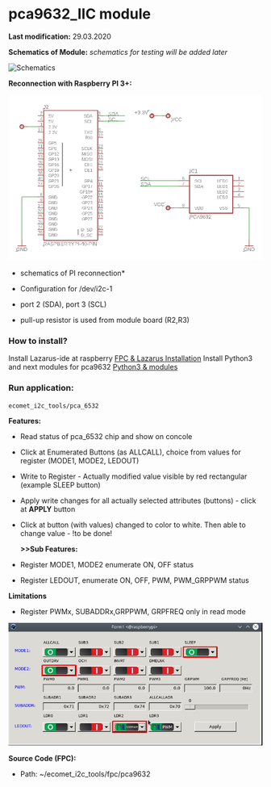 # pca9632_IIC module

**Last modification:** 29.03.2020

**Schematics of Module:**
*schematics for testing will be added later*

![Schematics](Schematics.PNG)

**Reconnection with Raspberry PI 3+:**

![Interface to PI](pca9632_schema.PNG)
* schematics of PI reconnection*

* Configuration for /dev/i2c-1
* port 2 (SDA), port 3 (SCL)
* pull-up resistor is used from module board (R2,R3)

### How to install? ###

Install Lazarus-ide at raspberry [FPC & Lazarus Installation](../lazarus.md)
Install Python3 and next modules for pca9632 [Python3 & modules](../../i2c_pkg/pca9632_pkg/pca_9632_python_IIC.md)

### Run application: ###
```console
ecomet_i2c_tools/pca_6532
```

**Features:**

*  Read status of pca_6532 chip and show on concole
*  Click at Enumerated Buttons (as ALLCALL), choice from values for register (MODE1, MODE2, LEDOUT)
*  Write to Register - Actually modified value visible by red rectangular (example SLEEP button) 
*  Apply write changes for all actually selected attributes (buttons) - click at **APPLY** button
*  Click at button (with values) changed to color to white. Then able to change value - !to be done!

   **>>Sub Features:**

* Register MODE1, MODE2 enumerate ON, OFF status
* Register LEDOUT, enumerate ON, OFF, PWM, PWM_GRPPWM status

**Limitations**
 
* Register PWMx, SUBADDRx,GRPPWM, GRPFREQ only in read mode

![console](pca6532_console.png  "Console")

**Source Code (FPC):**
* Path: ~/ecomet_i2c_tools/fpc/pca9632